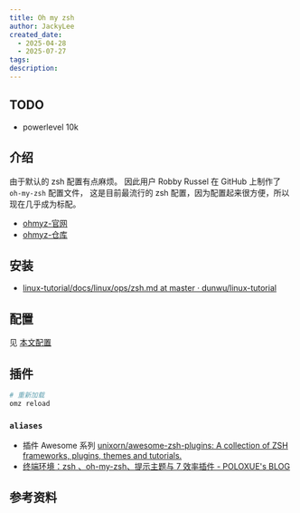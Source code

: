 ```yaml
---
title: Oh my zsh
author: JackyLee
created_date: 
  - 2025-04-28
  - 2025-07-27
tags:
description:
---
```


## TODO

- powerlevel 10k

## 介绍

由于默认的 zsh 配置有点麻烦。
因此用户 Robby Russel 在 GitHub 上制作了 `oh-my-zsh` 配置文件，
这是目前最流行的 zsh 配置，因为配置起来很方便，所以现在几乎成为标配。

- [ohmyz-官网]
- [ohmyz-仓库]

## 安装

- [linux-tutorial/docs/linux/ops/zsh.md at master · dunwu/linux-tutorial](https://github.com/dunwu/linux-tutorial/blob/master/docs/linux/ops/zsh.md)

## 配置

见 [本文配置](.zshrc)

## 插件

```sh
# 重新加载
omz reload
```

### `aliases`

- 插件 Awesome 系列 [unixorn/awesome-zsh-plugins: A collection of ZSH frameworks, plugins, themes and tutorials.](https://github.com/unixorn/awesome-zsh-plugins)
- [终端环境：zsh 、oh-my-zsh、提示主题与 7 效率插件 - POLOXUE's BLOG](https://www.poloxue.com/posts/2023-10-16-zsh-themes-and-plugins/)

## 参考资料

[ohmyz-仓库]: https://github.com/ohmyzsh/ohmyzsh
[ohmyz-官网]: https://ohmyz.sh